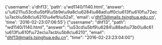 {'username': u'dhf13', 'path': u'wd1140/1140.html', 'answer': u'\u6211\u53cd\u5bf9\u5b9e\u9a8c\u6284\u88ad\uff0c\u613f\u610f\u72ec\u7acb\u5b8c\u6210\u4efb\u52a1', 'email': u'dhf13@mails.tsinghua.edu.cn', 'time': '2016-02-23:07:06:55'}
{"username": "dhf13", "path": "wd1140/1140.html", "answer": "\u53cd\u5bf9\u6284\u88ad\u73b0\u8c61 \u613f\u610f\u72ec\u7acb\u5b8c\u6210", "email": "dhf13@mails.tsinghua.edu.cn", "time": "2016-02-23:23:04:00"}